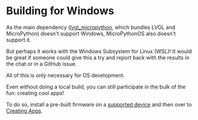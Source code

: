 # Building for Windows

As the main dependency ([lvgl_micropython](https://github.com/lvgl-micropython/lvgl_micropython), which bundles LVGL and MicroPython) doesn't support Windows, MicroPythonOS also doesn't support it.

But perhaps it works with the Windows Subsystem for Linux (WSL)!
It would be great if someone could give this a try and report back with the results in the chat or in a GitHub issue.

All of this is only necessary for OS development.

Even without doing a local build, you can still participate in the bulk of the fun: creating cool apps!

To do so, install a pre-built firmware on a [supported device](../getting-started/supported-hardware.md) and then over to [Creating Apps](../apps/creating-apps.md).
